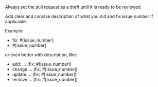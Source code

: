 Always set the pull request as a draft until it is ready to be reviewed.

Add clear and concise description of what you did and fix issue number if applicable.

Example:

- fix: #[issue_number]
- #[issue_number]

or even better with description, like:

- add: ... (fix: #[issue_number])
- change ... (fix: #[issue_number])
- update ... (fix: #[issue_number])
- remove ... (fix: #[issue_number])
